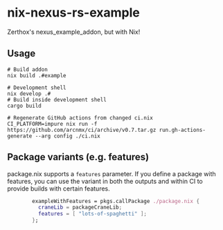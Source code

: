 # nix-nexus-rs-example

Zerthox's nexus_example_addon, but with Nix!

## Usage

```shell
# Build addon
nix build .#example

# Development shell
nix develop .#
# Build inside development shell
cargo build

# Regenerate GitHub actions from changed ci.nix
CI_PLATFORM=impure nix run -f https://github.com/arcnmx/ci/archive/v0.7.tar.gz run.gh-actions-generate --arg config ./ci.nix
```

## Package variants (e.g. features)

package.nix supports a `features` parameter. If you define a package with features, you can use the variant in both the outputs and within CI to provide builds with certain features.
```nix
        exampleWithFeatures = pkgs.callPackage ./package.nix {
          craneLib = packageCraneLib;
          features = [ "lots-of-spaghetti" ];
        };
```
